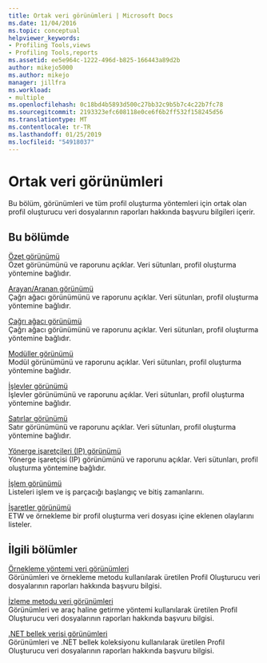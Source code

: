 ```yaml
---
title: Ortak veri görünümleri | Microsoft Docs
ms.date: 11/04/2016
ms.topic: conceptual
helpviewer_keywords:
- Profiling Tools,views
- Profiling Tools,reports
ms.assetid: ee5e964c-1222-496d-b825-166443a89d2b
author: mikejo5000
ms.author: mikejo
manager: jillfra
ms.workload:
- multiple
ms.openlocfilehash: 0c18bd4b5893d500c27bb32c9b5b7c4c22b7fc78
ms.sourcegitcommit: 2193323efc608118e0ce6f6b2ff532f158245d56
ms.translationtype: MT
ms.contentlocale: tr-TR
ms.lasthandoff: 01/25/2019
ms.locfileid: "54918037"
---
```

# <a name="common-data-views"></a>Ortak veri görünümleri
Bu bölüm, görünümleri ve tüm profil oluşturma yöntemleri için ortak olan profil oluşturucu veri dosyalarının raporları hakkında başvuru bilgileri içerir.  
  
## <a name="in-this-section"></a>Bu bölümde  
 [Özet görünümü](../profiling/summary-view.md)  
 Özet görünümünü ve raporunu açıklar. Veri sütunları, profil oluşturma yöntemine bağlıdır.  
  
 [Arayan/Aranan görünümü](../profiling/caller-callee-view.md)  
 Çağrı ağacı görünümünü ve raporunu açıklar. Veri sütunları, profil oluşturma yöntemine bağlıdır.  
  
 [Çağrı ağacı görünümü](../profiling/call-tree-view.md)  
 Çağrı ağacı görünümünü ve raporunu açıklar. Veri sütunları, profil oluşturma yöntemine bağlıdır.  
  
 [Modüller görünümü](../profiling/modules-view.md)  
 Modül görünümünü ve raporunu açıklar. Veri sütunları, profil oluşturma yöntemine bağlıdır.  
  
 [İşlevler görünümü](../profiling/functions-view.md)  
 İşlevler görünümünü ve raporunu açıklar. Veri sütunları, profil oluşturma yöntemine bağlıdır.  
  
 [Satırlar görünümü](../profiling/lines-view.md)  
 Satır görünümünü ve raporunu açıklar. Veri sütunları, profil oluşturma yöntemine bağlıdır.  
  
 [Yönerge işaretçileri (IP) görünümü](../profiling/instruction-pointers-ips-view.md)  
 Yönerge işaretçisi (IP) görünümünü ve raporunu açıklar. Veri sütunları, profil oluşturma yöntemine bağlıdır.  
  
 [İşlem görünümü](../profiling/process-view.md)  
 Listeleri işlem ve iş parçacığı başlangıç ve bitiş zamanlarını.  
  
 [İşaretler görünümü](../profiling/marks-view.md)  
 ETW ve örnekleme bir profil oluşturma veri dosyası içine eklenen olaylarını listeler.  
  
## <a name="related-sections"></a>İlgili bölümler  
 [Örnekleme yöntemi veri görünümleri](../profiling/profiler-sampling-method-data-views.md)  
 Görünümleri ve örnekleme metodu kullanılarak üretilen Profil Oluşturucu veri dosyalarının raporları hakkında başvuru bilgisi.  
  
 [İzleme metodu veri görünümleri](../profiling/instrumentation-method-data-views.md)  
 Görünümleri ve araç haline getirme yöntemi kullanılarak üretilen Profil Oluşturucu veri dosyalarının raporları hakkında başvuru bilgisi.  
  
 [.NET bellek verisi görünümleri](../profiling/dotnet-memory-data-views.md)  
 Görünümleri ve .NET bellek koleksiyonu kullanılarak üretilen Profil Oluşturucu veri dosyalarının raporları hakkında başvuru bilgisi.